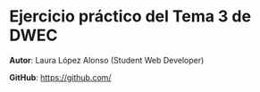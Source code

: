 # Ejercicio práctico del Tema 3 de DWEC

**Autor**: Laura López Alonso (Student Web Developer)

**GitHub**: https://github.com/